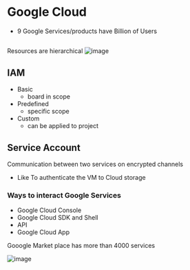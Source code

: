 # Google Cloud 

- 9 Google Services/products have Billion of Users 


## 

Resources are hierarchical
![image](https://github.com/engineerbaz/BAZ-learns/assets/56934817/542bb787-37c8-407b-81b4-a9f33260099b)



## IAM 
- Basic 
  - board in scope
- Predefined
  - specific scope
- Custom 
  - can be applied to project

## Service Account
Communication between two services on encrypted channels
- Like To authenticate the VM to Cloud storage



### Ways to interact Google Services 
- Google Cloud Console
- Google Cloud SDK and Shell
- API 
- Google Cloud App 



Gooogle Market place has more than 4000 services




![image](https://github.com/engineerbaz/BAZ-learns/assets/56934817/23bd6ce6-070f-4fea-90f8-8122dcec4bd2)


